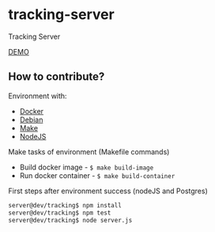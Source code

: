 # tracking-server
Tracking Server

[DEMO](https://tracking-server.herokuapp.com/)


## How to contribute?

Environment with:

* [Docker](https://docs.docker.com/)
* [Debian](https://www.debian.org/releases/stable/)
* [Make](http://www.gnu.org/software/make/manual/make.html#Running)
* [NodeJS](https://nodejs.org/dist/latest-v4.x/docs/api/)


Make tasks of environment (Makefile commands)

* Build docker image - ```$ make build-image```
* Run docker container - ```$ make build-container```


First steps after environment success (nodeJS and Postgres)
```sh
server@dev/tracking$ npm install
server@dev/tracking$ npm test
server@dev/tracking$ node server.js
```
